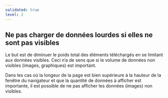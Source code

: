 ```yaml
---
validated: true
level: 2
---
```


## Ne pas charger de données lourdes si elles ne sont pas visibles

Le but est de diminuer le poids total des éléments téléchargés en se limitant aux données visibles.
Ceci n’a de sens que si le volume de données non visibles (images, graphiques) est important.

Dans les cas où la longeur de la page est bien supérieure à la hauteur de la fenêtre du navigateur et que la quantité de données à afficher est importante, il est possible de ne pas afficher les données (images) non visibles.
